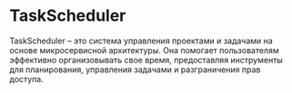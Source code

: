 # TaskScheduler
TaskScheduler – это система управления проектами и задачами на основе микросервисной архитектуры. Она помогает пользователям эффективно организовывать свое время, предоставляя инструменты для планирования, управления задачами и разграничения прав доступа.
